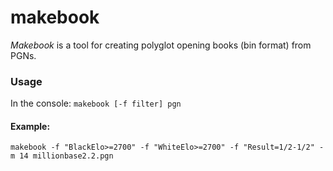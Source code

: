 # makebook

*Makebook* is a tool for creating polyglot opening books (bin format) from PGNs. 

### Usage
In the console:
`makebook [-f filter] pgn`

#### Example:
`makebook -f "BlackElo>=2700" -f "WhiteElo>=2700" -f "Result=1/2-1/2" -m 14 millionbase2.2.pgn`